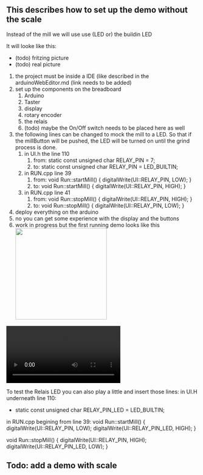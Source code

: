## This describes how to set up the demo without the scale
Instead of the mill we will use use (LED or) the buildin LED

It will looke like this:

- (todo) fritzing picture
- (todo) real picture

1. the project must be inside a IDE (like described in the arduinoWebEditor.md (link needs to be added)
2. set up the components on the breadboard
   1. Arduino
   2. Taster
   3. display
   4. rotary encoder
   5. the relais
   6. (todo) maybe the On/Off switch needs to be placed here as well
1. the following lines can be changed to mock the mill to a LED. So that if the millButton will be pushed, the LED will be turned on until the grind process is done.
   1. in UI.h the line 110
      1. from: static const unsigned char RELAY_PIN = 7; 
      2. to: static const unsigned char RELAY_PIN = LED_BUILTIN;
   3. in RUN.cpp line 39
      1. from: void Run::startMill() { digitalWrite(UI::RELAY_PIN, LOW); }
      2. to: void Run::startMill() { digitalWrite(UI::RELAY_PIN, HIGH); } 
   5. in RUN.cpp line 41
      1. from: void Run::stopMill() { digitalWrite(UI::RELAY_PIN, HIGH); }
      2. to: void Run::stopMill() { digitalWrite(UI::RELAY_PIN, LOW); } 
3. deploy everything on the arduino
4. no you can get some experience with the display and the buttons
5. work in progress but the first running demo looks like this<br>
<img src="./pictures/E524C827-B731-4221-AC48-F4BE631F5D13.jpeg" width="240"><br>
<video src="./pictures/IMG_7143.MP4" controls="controls" style="max-width: 730px;">
</video>

To test the Relais LED you can also play a little and insert those lines:
in UI.H underneath line 110:
- static const unsigned char RELAY_PIN_LED = LED_BUILTIN;

in RUN.cpp begining from line 39:
void Run::startMill() { 
  digitalWrite(UI::RELAY_PIN, LOW); 
  digitalWrite(UI::RELAY_PIN_LED, HIGH);
}


void Run::stopMill() { 
  digitalWrite(UI::RELAY_PIN, HIGH); 
  digitalWrite(UI::RELAY_PIN_LED, LOW);
}

## Todo: add a demo with scale
